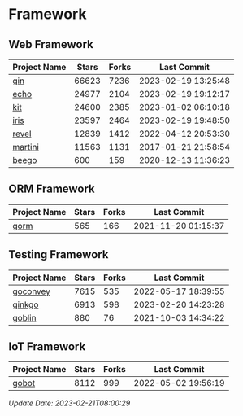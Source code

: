 # Framework

## Web Framework
| Project Name | Stars | Forks | Last Commit |
| ------------ | ----- | ----- | ----------- |
| [gin](https://github.com/gin-gonic/gin) | 66623 | 7236 | 2023-02-19 13:25:48 |
| [echo](https://github.com/labstack/echo) | 24977 | 2104 | 2023-02-19 19:12:17 |
| [kit](https://github.com/go-kit/kit) | 24600 | 2385 | 2023-01-02 06:10:18 |
| [iris](https://github.com/kataras/iris) | 23597 | 2464 | 2023-02-19 19:48:50 |
| [revel](https://github.com/revel/revel) | 12839 | 1412 | 2022-04-12 20:53:30 |
| [martini](https://github.com/go-martini/martini) | 11563 | 1131 | 2017-01-21 21:58:54 |
| [beego](https://github.com/astaxie/beego) | 600 | 159 | 2020-12-13 11:36:23 |

## ORM Framework
| Project Name | Stars | Forks | Last Commit |
| ------------ | ----- | ----- | ----------- |
| [gorm](https://github.com/jinzhu/gorm) | 565 | 166 | 2021-11-20 01:15:37 |

## Testing Framework
| Project Name | Stars | Forks | Last Commit |
| ------------ | ----- | ----- | ----------- |
| [goconvey](https://github.com/smartystreets/goconvey) | 7615 | 535 | 2022-05-17 18:39:55 |
| [ginkgo](https://github.com/onsi/ginkgo) | 6913 | 598 | 2023-02-20 14:23:28 |
| [goblin](https://github.com/franela/goblin) | 880 | 76 | 2021-10-03 14:34:22 |

## IoT Framework
| Project Name | Stars | Forks | Last Commit |
| ------------ | ----- | ----- | ----------- |
| [gobot](https://github.com/hybridgroup/gobot) | 8112 | 999 | 2022-05-02 19:56:19 |

*Update Date: 2023-02-21T08:00:29*